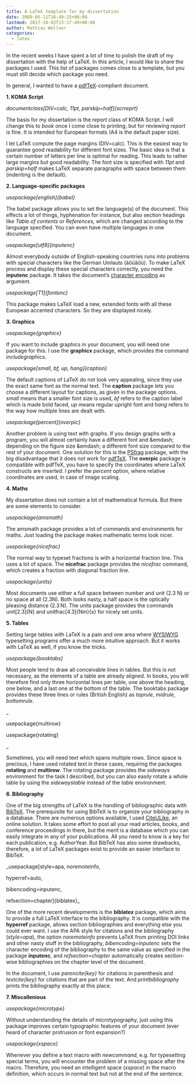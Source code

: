 ```yaml
---
title: A LaTeX template for my dissertation
date: 2009-05-11T16:49:25+00:00
lastmod: 2017-10-02T13:17:49+00:00
author: Mathias Wellner
categories:
  - latex
---
```

In the recent weeks I have spent a lot of time to polish the draft of my dissertation with the help of LaTeX. In this article, I would like to share the packages I used. This list of packages comes close to a template, but you must still decide which package you need.
<!--more-->

In general, I wanted to have a [pdfTeX](http://de.wikipedia.org/wiki/PdfTeX)-compliant document.

**1. KOMA Script**

_documentclass[DIV=calc, 11pt, parskip=half]{scrreprt}_

The basis for my dissertation is the _report_ class of KOMA Script. I will change this to _book_ once I come close to printing, but for reviewing _report_ is fine. It is intended for European formats (A4 is the default paper size).

I let LaTeX compute the page margins (DIV=calc). This is the easiest way to guarantee good readability for different font sizes. The basic idea is that a certain number of letters per line is optimal for reading. This leads to rather large margins but good readability. The font size is specified with _11pt_ and _parskip=half_ makes LaTeX separate paragraphs with space between them (indenting is the default).

**2. Language-specific packages**

_usepackage[english]{babel}_ 

The babel package allows you to set the language(s) of the document. This effects a lot of things, hyphenation for instance, but also section headings like _Table of contents_ or _References_, which are changed according to the language specified. You can even have multiple languages in one document.

_usepackage[utf8]{inputenc}_ 

Almost everybody outside of English-speaking countries runs into problems with special characters like the German Umlauts (äöüäöü). To make LaTeX process and display these special characters correctly, you need the **inputenc** package. It takes the document&#8217;s [character encoding](http://en.wikipedia.org/wiki/Character_encoding) as argument.

_usepackage[T1]{fontenc}_ 

This package makes LaTeX load a new, extended fonts with all these European accented characters. So they are displayed nicely.

**3. Graphics**

_usepackage{graphicx}_

If you want to include graphics in your document, you will need one package for this. I use the **graphicx** package, which provides the command _includegraphics_.

_usepackage[small, bf, up, hang]{caption}_ 

The default captions of LaTeX do not look very appealing, since they use the exact same font as the normal text. The **caption** package lets you choose a different layout for captions, as given in the package options. _small_ means that a smaller font size is used, _bf_ refers to the caption label which is made bold faced, _up_ means regular upright font and _hang_ refers to the way how multiple lines are dealt with.

_usepackage[percent]{overpic}_

Another problem is using text with graphs. If you design graphs with a program, you will almost certainly have a different font and &emdash; depending on the figure size &emdash; a different font size compared to the rest of your document. One solution for this is the [PSfrag](http://en.wikipedia.org/wiki/PSfrag) package, with the big disadvantage that it does not work for [pdfTeX](http://de.wikipedia.org/wiki/PdfTeX). The **overpic** package is compatible with pdfTeX, you have to specify the coordinates where LaTeX constructs are inserted. I prefer the _percent_ option, where relative coordinates are used, in case of image scaling.

**4. Maths**

My dissertation does not contain a lot of mathematical formula. But there are some elements to consider.

_usepackage{amsmath}_

The amsmath package provides a lot of commands and environments for maths. Just loading the package makes mathematic terms look nicer.

_usepackage{nicefrac}_

The normal way to typeset fractions is with a horizontal fraction line. This uses a lot of space. The **nicefrac** package provides the _nicefrac_ command, which creates a fraction with diagonal fraction line.

_usepackage{units}_

Most documents use either a full space between number and unit (2.3 N) or no space at all (2.3N). Both looks nasty, a half space is the optically pleasing distance (2.3&thinsp;N). The units package provides the commands unit[2.3]{N} and unitfrac[4.3]{Nm}{s} for nicely set units.

**5. Tables**

Setting large tables with LaTeX is a pain and one area where [WYSIWYG](http://de.wikipedia.org/wiki/Wysiwyg) typesetting programs offer a much more intuitive approach. But it works with LaTeX as well, if you know the tricks.

_usepackage{booktabs}_

Most people tend to draw all conceivable lines in tables. But this is not necessary, as the elements of a table are already aligned. In books, you will therefore find only three horizontal lines per table, one above the heading, one below, and a last one at the bottom of the table. The booktabs package provides these three lines or rules (British English) as _toprule_, _midrule_, _bottomrule_.

_
  
usepackage{multirow}
  
usepackage{rotating}
  
_ 

Sometimes, you will need text which spans multiple rows. Since space is precious, I have used rotated text in these cases, requiring the packages **rotating** and **multirow**. The rotating package provides the _sideways_ environment for the task I described, but you can also easily rotate a whole table by using the _sidewaystable_ instead of the _table_ environment.

**6. Bibliography**

One of the big strengths of LaTeX is the handling of bibliographic data with [BibTeX](http://en.wikipedia.org/wiki/BibTeX). The prerequisite for using BibTeX is to organize your bibliography in a database. There are numerous options available, I used [CiteULike](http://www.citeulike.org), an online solution. It takes some effort to post all your read articles, books, and conference proceedings in there, but the merit is a database which you can easily integrate in any of your publications. All you need to know is a key for each publication, e.g. AuthorYear. But BibTeX has also some drawbacks, therefore, a lot of LaTeX packages exist to provide an easier interface to BibTeX.

_usepackage[style=apa, noremoteinfo,
    
hyperref=auto,
    
bibencoding=inputenc,
    
refsection=chapter]{biblatex}_

One of the more recent developments is the **biblatex** package, which aims to provide a full LaTeX interface to the bibliography. It is compatible with the **hyperref** package, allows section bibliographies and everything else you could ever want. I use the APA style for citations and the bibliography (_style=apa_), the option _noremoteinfo_ prevents LaTeX from printing DOI links and other nasty stuff in the bibliography, _bibencoding=inputenc_ sets the character encoding of the bibliography to the same value as specified in the package **inputenc**, and _refsection=chapter_ automatically creates section-wise bibliographies on the chapter level of the document.

In the document, I use _parencite{key}_ for citations in parenthesis and _textcite{key}_ for citations that are part of the text. And _printbibliography_ prints the bibliography exactly at this place.

**7. Miscallenious**

_usepackage{microtype}_

Without understanding the details of microtypography, just using this package improves certain typographic features of your document (ever heard of character protrusion or font expansion?)

_usepackage{xspace}_

Whenever you define a text macro with _newcommand_, e.g. for typesetting special terms, you will encounter the problem of a missing space after the macro. Therefore, you need an intelligent space (_xspace_) in the macro definition, which occurs in normal text but not at the end of the sentence.